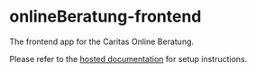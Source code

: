 # onlineBeratung-frontend

The frontend app for the Caritas Online Beratung.

Please refer to the [hosted documentation](https://onlineberatung.github.io/documentation/docs/setup/setup-frontend) for setup instructions.
